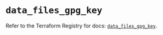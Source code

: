 # `data_files_gpg_key`

Refer to the Terraform Registry for docs: [`data_files_gpg_key`](https://registry.terraform.io/providers/files-com/files/0.1.365/docs/data-sources/gpg_key).
